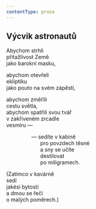 ```yaml
---
contentType: prose
---
```


## Výcvik astronautů

Abychom strhli  
přitažlivost Země  
jako barokní masku,

abychom otevřeli  
ekliptiku  
jako pouto na svém zápěstí,

abychom změřili  
cestu světla,  
abychom spatřili svou tvář  
v zakřiveném zrcadle  
vesmíru —

                 — sedíte v kabině  
                       pro povzdech těsné  
                       a sny se učíte  
                       destilovat  
                       po miligramech.

(Zatímco v kavárně  
sedí  
jakési bytosti  
a dmou se řečí  
o malých poměrech.)
